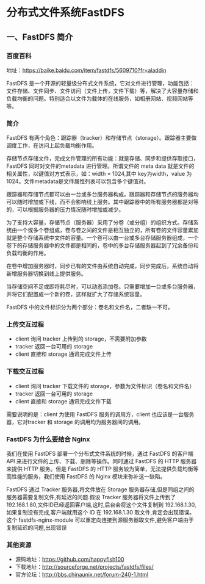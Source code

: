# 分布式文件系统FastDFS

## 一、FastDFS 简介

### 百度百科

地址：https://baike.baidu.com/item/fastdfs/5609710?fr=aladdin

FastDFS 是一个开源的轻量级分布式文件系统，它对文件进行管理，功能包括：文件存储、文件同步、文件访问（文件上传，文件下载）等，解决了大容量存储和负载均衡的问题。特别适合以文件为载体的在线服务，如相册网站、视频网站等等。

### 简介

FastDFS 有两个角色：跟踪器（tracker）和存储节点（storage）。跟踪器主要做调度工作，在访问上起负载均衡作用。

存储节点存储文件，完成文件管理的所有功能：就是存储、同步和提供存取接口，FastDFS 同时对文件的metadata 进行管理。所谓文件的 meta data 就是文件的相关属性，以键值对方式表示，如：width = 1024,其中 key为width，value 为1024。文件metadata是文件属性列表可以包含多个键值对。

跟踪器和存储节点都可以由一台或多台服务器构成。跟踪器和存储节点的服务器均可以随时增加或下线，而不会影响线上服务。其中跟踪器中的所有服务器都是对等的，可以根据服务器的压力情况随时增加或减少。

为了支持大容量，存储节点（服务器）采用了分卷（或分组）的组织方式。存储系统由一个或多个卷组成，卷与卷之间的文件是相互独立的，所有卷的文件容量累加就是整个存储系统中文件的容量。一个卷可以由一台或多台存储服务器组成，一个卷下的存储服务器中的文件都是相同的，卷中的多台存储服务器起到了冗余备份和负载均衡的作用。

在卷中增加服务器时，同步已有的文件由系统自动完成，同步完成后，系统自动将新增服务器切换到线上提供服务。

当存储空间不足或即将耗尽时，可以动态添加卷。只需要增加一台或多台服务器，并将它们配置成一个新的卷，这样就扩大了存储系统容量。

FastDFS 中的文件标识分为两个部分：卷名和文件名，二者缺一不可。

### 上传交互过程

- client 询问 tracker 上传到的 storage，不需要附加参数
- tracker 返回一台可用的 storage
- client 直接和 storage 通讯完成文件上传

### 下载交互过程

- client 询问 tracker 下载文件的 storage，参数为文件标识（卷名和文件名）
- tracker 返回一台可用的 storage
- client 直接和 storage 通讯完成文件下载

需要说明的是：client 为使用 FastDFS 服务的调用方，client 也应该是一台服务器，它对tracker 和 storage 的调用均为服务器间的调用。

### FastDFS 为什么要结合 Nginx

我们在使用 FastDFS 部署一个分布式文件系统的时候，通过 FastDFS 的客户端 API 来进行文件的上传、下载、删除等操作。同时通过 FastDFS 的 HTTP 服务器来提供 HTTP 服务。但是 FastDFS  的 HTTP 服务较为简单，无法提供负载均衡等高性能的服务，我们使用 FastDFS  的 Nginx 模块来弥补这一缺陷。

FastDFS 通过 Tracker 服务器,将文件放在 Storage 服务器存储,但是同组之间的服务器需要复制文件,有延迟的问题.假设 Tracker 服务器将文件上传到了 192.168.1.80,文件ID已经返回客户端,这时,后台会将这个文件复制到 192.168.1.30,如果复制没有完成,客户端就用这个 ID 在 192.168.1.30 取文件,肯定会出现错误。这个 fastdfs-nginx-module 可以重定向连接到源服务器取文件,避免客户端由于复制延迟的问题,出现错误

### 其他资源

- 源码地址：https://github.com/happyfish100
- 下载地址：http://sourceforge.net/projects/fastdfs/files/
- 官方论坛：http://bbs.chinaunix.net/forum-240-1.html

